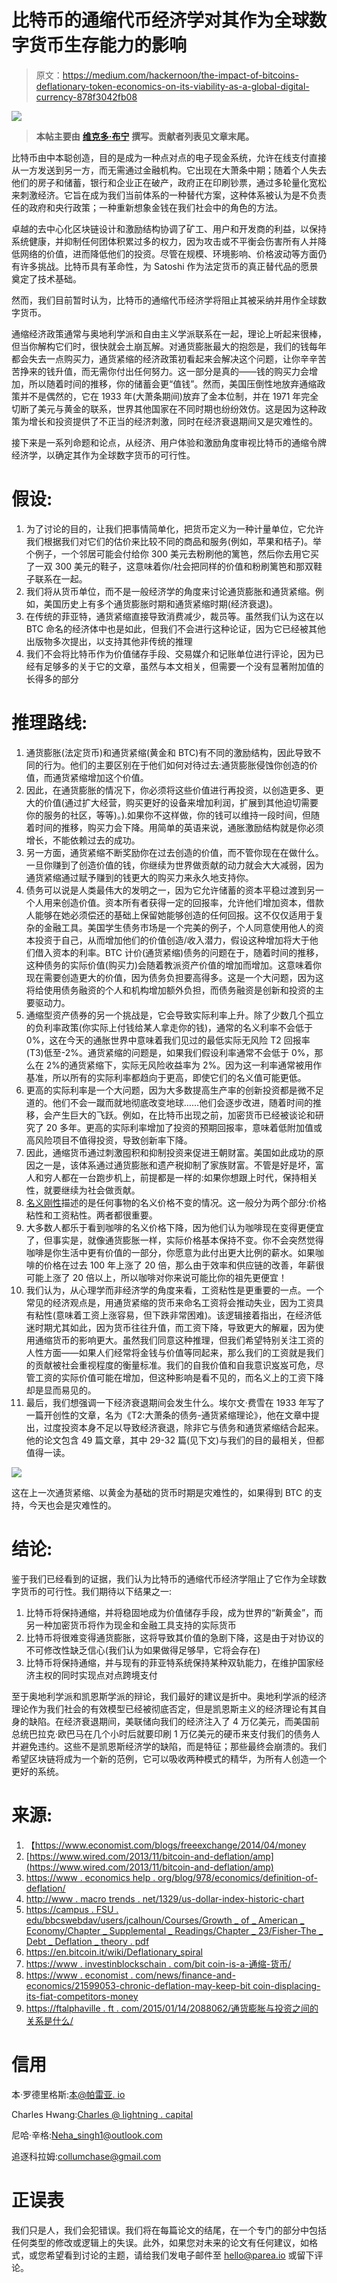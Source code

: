 # 比特币的通缩代币经济学对其作为全球数字货币生存能力的影响

> 原文：<https://medium.com/hackernoon/the-impact-of-bitcoins-deflationary-token-economics-on-its-viability-as-a-global-digital-currency-878f3042fb08>

![](img/b63b691a4d1e3108a84f511ec956b5ca.png)

> **本帖主要由** [**维克多·布宁**](https://medium.com/u/1480904b921b?source=post_page-----878f3042fb08--------------------------------) **撰写。贡献者列表见文章末尾。**

比特币由中本聪创造，目的是成为一种点对点的电子现金系统，允许在线支付直接从一方发送到另一方，而无需通过金融机构。它出现在大萧条中期；随着个人失去他们的房子和储蓄，银行和企业正在破产，政府正在印刷钞票，通过多轮量化宽松来刺激经济。它旨在成为我们当前体系的一种替代方案，这种体系被认为是不负责任的政府和央行政策；一种重新想象金钱在我们社会中的角色的方法。

卓越的去中心化区块链设计和激励结构协调了矿工、用户和开发商的利益，以保持系统健康，并抑制任何团体积累过多的权力，因为攻击或不平衡会伤害所有人并降低网络的价值，进而降低他们的投资。尽管在规模、环境影响、价格波动等方面仍有许多挑战。比特币具有革命性，为 Satoshi 作为法定货币的真正替代品的愿景奠定了技术基础。

然而，我们目前暂时认为，比特币的通缩代币经济学将阻止其被采纳并用作全球数字货币。

通缩经济政策通常与奥地利学派和自由主义学派联系在一起，理论上听起来很棒，但当你解构它们时，很快就会土崩瓦解。对通货膨胀最大的抱怨是，我们的钱每年都会失去一点购买力，通货紧缩的经济政策初看起来会解决这个问题，让你辛辛苦苦挣来的钱升值，而无需你付出任何努力。这一部分是真的——钱的购买力会增加，所以随着时间的推移，你的储蓄会更“值钱”。然而，美国压倒性地放弃通缩政策并不是偶然的，它在 1933 年(大萧条期间)放弃了金本位制，并在 1971 年完全切断了美元与黄金的联系，世界其他国家在不同时期也纷纷效仿。这是因为这种政策为增长和投资提供了不正当的经济刺激，同时在经济衰退期间又是灾难性的。

接下来是一系列命题和论点，从经济、用户体验和激励角度审视比特币的通缩令牌经济学，以确定其作为全球数字货币的可行性。

# 假设:

1.  为了讨论的目的，让我们把事情简单化，把货币定义为一种计量单位，它允许我们根据我们对它们的估价来比较不同的商品和服务(例如，苹果和桔子)。举个例子，一个邻居可能会付给你 300 美元去粉刷他的篱笆，然后你去用它买了一双 300 美元的鞋子，这意味着你/社会把同样的价值和粉刷篱笆和那双鞋子联系在一起。
2.  我们将从货币单位，而不是一般经济学的角度来讨论通货膨胀和通货紧缩。例如，美国历史上有多个通货膨胀时期和通货紧缩时期(经济衰退)。
3.  在传统的菲亚特，通货紧缩直接导致消费减少，裁员等。虽然我们认为这在以 BTC 命名的经济体中也是如此，但我们不会进行这种论证，因为它已经被其他出版物多次提出，以支持其他非传统的推理
4.  我们不会将比特币作为价值储存手段、交易媒介和记账单位进行评论，因为已经有足够多的关于它的文章，虽然与本文相关，但需要一个没有显著附加值的长得多的部分

# 推理路线:

1.  通货膨胀(法定货币)和通货紧缩(黄金和 BTC)有不同的激励结构，因此导致不同的行为。他们的主要区别在于他们如何对待过去:通货膨胀侵蚀你创造的价值，而通货紧缩增加这个价值。
2.  因此，在通货膨胀的情况下，你必须将这些价值进行再投资，以创造更多、更大的价值(通过扩大经营，购买更好的设备来增加利润，扩展到其他迫切需要你的服务的社区，等等)。).如果你不这样做，你的钱可以维持一段时间，但随着时间的推移，购买力会下降。用简单的英语来说，通胀激励结构就是你必须增长，不能依赖过去的成功。
3.  另一方面，通货紧缩不断奖励你在过去创造的价值，而不管你现在在做什么。一旦你赚到了创造价值的钱，你继续为世界做贡献的动力就会大大减弱，因为通货紧缩通过赋予赚到的钱更大的购买力来永久地支持你。
4.  债务可以说是人类最伟大的发明之一，因为它允许储蓄的资本平稳过渡到另一个人用来创造价值。资本所有者获得一定的回报率，允许他们增加资本，借款人能够在她必须偿还的基础上保留她能够创造的任何回报。这不仅仅适用于复杂的金融工具。美国学生债务市场是一个完美的例子，个人同意使用他人的资本投资于自己，从而增加他们的价值创造/收入潜力，假设这种增加将大于他们借入资本的利率。BTC 计价(通货紧缩)债务的问题在于，随着时间的推移，这种债务的实际价值(购买力)会随着教派资产价值的增加而增加。这意味着你现在需要创造更大的价值，因为债务负担要高得多。这是一个大问题，因为这将给使用债务融资的个人和机构增加额外负担，而债务融资是创新和投资的主要驱动力。
5.  通缩型资产债券的另一个挑战是，它会导致实际利率上升。除了少数几个孤立的负利率政策(你实际上付钱给某人拿走你的钱)，通常的名义利率不会低于 0%，这在今天的通胀世界中意味着我们见过的最低实际无风险 T2 回报率(T3)低至-2%。通货紧缩的问题是，如果我们假设利率通常不会低于 0%，那么在 2%的通货紧缩下，实际无风险收益率为 2%。因为这一利率通常被用作基准，所以所有的实际利率都趋向于更高，即使它们的名义值可能更低。
6.  更高的实际利率是一个大问题，因为大多数提高生产率的创新投资都是微不足道的。他们不会一蹴而就地彻底改变地球……他们会逐步改进，随着时间的推移，会产生巨大的飞跃。例如，在比特币出现之前，加密货币已经被谈论和研究了 20 多年。更高的实际利率增加了投资的预期回报率，意味着低附加值或高风险项目不值得投资，导致创新率下降。
7.  因此，通缩货币通过刺激囤积和抑制投资来促进王朝财富。美国如此成功的原因之一是，该体系通过通货膨胀和遗产税抑制了家族财富。不管是好是坏，富人和穷人都在一台跑步机上，前提都是一样的:如果你想跟上时代，保持相关性，就要继续为社会做贡献。
8.  [名义刚性](https://en.wikipedia.org/wiki/Nominal_rigidity)描述的是任何事物的名义价格不变的情况。这一般分为两个部分:价格粘性和工资粘性。两者都很重要。
9.  大多数人都乐于看到咖啡的名义价格下降，因为他们认为咖啡现在变得更便宜了，但事实是，就像通货膨胀一样，实际价格基本保持不变。你不会突然觉得咖啡是你生活中更有价值的一部分，你愿意为此付出更大比例的薪水。如果咖啡的价格在过去 100 年上涨了 20 倍，那么由于效率和供应链的改善，年薪很可能上涨了 20 倍以上，所以咖啡对你来说可能比你的祖先更便宜！
10.  我们认为，从心理学而非经济学的角度来看，工资粘性是更重要的一点。一个常见的经济观点是，用通货紧缩的货币来命名工资将会推动失业，因为工资具有粘性(意味着工资上涨容易，但下跌非常困难)。该逻辑接着指出，在经济低迷时期尤其如此，因为货币往往升值，而工资下降，导致更大的解雇，因为使用通缩货币的影响更大。虽然我们同意这种推理，但我们希望特别关注工资的人性方面——如果人们经常将金钱与价值等同起来，那么我们的工资就是我们的贡献被社会重视程度的衡量标准。我们的自我价值和自我意识岌岌可危，尽管工资的实际价值可能在增加，但这种影响是看不见的，而名义上的工资下降却是显而易见的。
11.  最后，我们想强调一下经济衰退期间会发生什么。埃尔文·费雪在 1933 年写了一篇开创性的文章，名为《T2:大萧条的债务-通货紧缩理论》，他在文章中提出，过度投资本身不足以导致经济衰退，除非它与债务和通货紧缩结合起来。他的论文包含 49 篇文章，其中 29-32 篇(见下文)与我们的目的最相关，但都值得一读。

![](img/a039c9bfb3c4c0967597ac51664e49bc.png)

这在上一次通货紧缩、以黄金为基础的货币时期是灾难性的，如果得到 BTC 的支持，今天也会是灾难性的。

# 结论:

鉴于我们已经看到的证据，我们认为比特币的通缩代币经济学阻止了它作为全球数字货币的可行性。我们期待以下结果之一:

1.  比特币将保持通缩，并将稳固地成为价值储存手段，成为世界的“新黄金”，而另一种加密货币将作为现金和金融工具支持的实际货币
2.  比特币将很难变得通货膨胀，这将导致其价值的急剧下降，这是由于对协议的不可修改性缺乏信心(我们认为如果做得足够早，它将会存在)
3.  比特币将保持通缩，并与现有的菲亚特系统保持某种双轨能力，在维护国家经济主权的同时实现点对点跨境支付

至于奥地利学派和凯恩斯学派的辩论，我们最好的建议是折中。奥地利学派的经济理论作为我们社会的有效模型已经被彻底否定，但是凯恩斯主义的经济理论有其自身的缺陷。在经济衰退期间，美联储向我们的经济注入了 4 万亿美元，而美国前总统巴拉克·欧巴马在几个小时后就要印刷 1 万亿美元的硬币来支付我们的债务人并避免违约。这些不是凯恩斯经济学的缺陷，而是特征；那些最终会崩溃的。我们希望区块链将成为一个新的范例，它可以吸收两种模式的精华，为所有人创造一个更好的系统。

# 来源:

1.  【https://www.economist.com/blogs/freeexchange/2014/04/money 
2.  [https://www.wired.com/2013/11/bitcoin-and-deflation/amp](https://www.wired.com/2013/11/bitcoin-and-deflation/amp)
3.  [https://www . economics help . org/blog/978/economics/definition-of-deflation/](https://www.economicshelp.org/blog/978/economics/definition-of-deflation/)
4.  [http://www . macro trends . net/1329/us-dollar-index-historic-chart](http://www.macrotrends.net/1329/us-dollar-index-historical-chart)
5.  [https://campus . FSU . edu/bbcswebdav/users/jcalhoun/Courses/Growth _ of _ American _ Economy/Chapter _ Supplemental _ Readings/Chapter _ 23/Fisher-The _ Debt _ Deflation _ theory . pdf](https://campus.fsu.edu/bbcswebdav/users/jcalhoun/Courses/Growth_of_American_Economy/Chapter_Supplemental_Readings/Chapter_23/Fisher-The_Debt_Deflation_Theory.pdf)
6.  https://en.bitcoin.it/wiki/Deflationary_spiral
7.  [https://www . investinblockschain . com/bit coin-is-a-通缩-货币/](https://www.investinblockchain.com/bitcoin-is-a-deflationary-currency/)
8.  [https://www . economist . com/news/finance-and-economics/21599053-chronic-deflation-may-keep-bit coin-displacing-its-fiat-competitors-money](https://www.economist.com/news/finance-and-economics/21599053-chronic-deflation-may-keep-bitcoin-displacing-its-fiat-rivals-money)
9.  [https://ftalphaville . ft . com/2015/01/14/2088062/通货膨胀与投资之间的关系是什么/](https://ftalphaville.ft.com/2015/01/14/2088062/what-is-the-relationship-between-inflation-and-investment/)

# 信用

本·罗德里格斯:[本@帕雷亚. io](mailto:ben@parea.io)

Charles Hwang:[Charles @ lightning . capital](mailto:charles@lightning.capital)

尼哈·辛格:[Neha_singh1@outlook.com](mailto:Neha_singh1@outlook.com)

追逐科拉姆:[collumchase@gmail.com](mailto:collumchase@gmail.com)

# 正误表

我们只是人，我们会犯错误。我们将在每篇论文的结尾，在一个专门的部分中包括任何类型的修改或逻辑上的失误。此外，如果您对未来的论文有任何建议，如格式，或您希望看到讨论的主题，请给我们发电子邮件至 [hello@parea.io](mailto:hello@parea.io) 或留下评论。